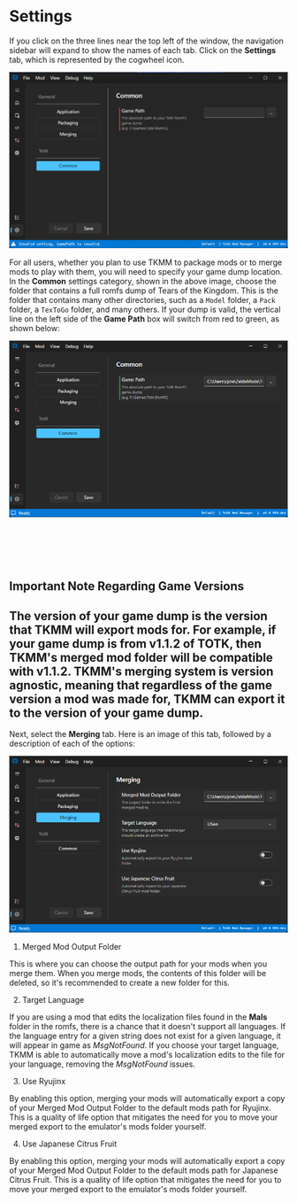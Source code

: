 # Settings

 If you click on the three lines near the top left of the window, the navigation sidebar will expand to show the names of each tab. Click on the **Settings** tab, which is represented by the cogwheel icon.

![Image of TKMM's Common Settings page before a valid game dump has been shown.](../../../images/Setup_03_CommonSettings_DumpInvalid.png)


For all users, whether you plan to use TKMM to package mods or to merge mods to play with them, you will need to specify your game dump location. In the **Common** settings category, shown in the above image, choose the folder that contains a full romfs dump of Tears of the Kingdom. This is the folder that contains many other directories, such as a `Model` folder, a `Pack` folder, a `TexToGo` folder, and many others. If your dump is valid, the vertical line on the left side of the **Game Path** box will switch from red to green, as shown below:

![Image of TKMM's Common Settings page before a valid game dump has been shown.](../../../images/Setup_03_CommonSettings_DumpValid.png)

<br><br>
---
## Important Note Regarding Game Versions

The version of your game dump is the version that TKMM will export mods for. For example, if your game dump is from v1.1.2 of TOTK, then TKMM's merged mod folder will be compatible with v1.1.2. TKMM's merging system is version agnostic, meaning that regardless of the game version a mod was made for, TKMM can export it to the version of your game dump.
---
Next, select the **Merging** tab. Here is an image of this tab, followed by a description of each of the options:

![Image of TKMM's Merging Settings page](../../../images/Setup_04_MergingSettings.png)


1. Merged Mod Output Folder

This is where you can choose the output path for your mods when you merge them. When you merge mods, the contents of this folder will be deleted, so it's recommended to create a new folder for this.

2. Target Language

If you are using a mod that edits the localization files found in the **Mals** folder in the romfs, there is a chance that it doesn't support all languages. If the language entry for a given string does not exist for a given language, it will appear in game as *MsgNotFound*. If you choose your target language, TKMM is able to automatically move a mod's localization edits to the file for your language, removing the *MsgNotFound* issues.

3. Use Ryujinx

By enabling this option, merging your mods will automatically export a copy of your Merged Mod Output Folder to the default mods path for Ryujinx. This is a quality of life option that mitigates the need for you to move your merged export to the emulator's mods folder yourself.

4. Use Japanese Citrus Fruit

By enabling this option, merging your mods will automatically export a copy of your Merged Mod Output Folder to the default mods path for Japanese Citrus Fruit. This is a quality of life option that mitigates the need for you to move your merged export to the emulator's mods folder yourself.